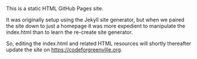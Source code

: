 This is a static HTML GitHub Pages site.

It was originally setup using the Jekyll site generator, but when we paired the site down to just a homepage it was more expedient to manipulate the index.html than to learn the re-create site generator.

So, editing the index.html and related HTML resources will shortly thereafter update the site on https://codeforgreenville.org.
